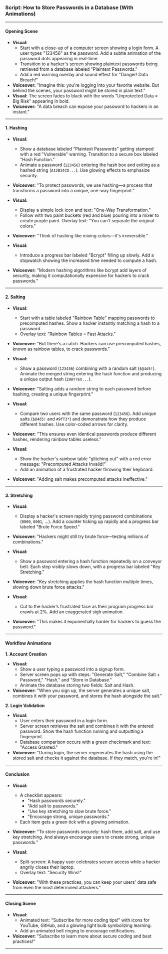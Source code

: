 ### Script: How to Store Passwords in a Database (With Animations)

---

#### **Opening Scene**
- **Visual:**
  - Start with a close-up of a computer screen showing a login form. A user types "123456" as the password. Add a subtle animation of the password dots appearing in real-time.
  - Transition to a hacker's screen showing plaintext passwords being retrieved from a database labeled "Plaintext Passwords."
  - Add a red warning overlay and sound effect for "Danger! Data Breach!"
- **Voiceover:** "Imagine this: you're logging into your favorite website. But behind the scenes, your password might be stored in plain text."
- **Visual:** The screen fades to black with the words "Unprotected Data = Big Risk" appearing in bold.
- **Voiceover:** "A data breach can expose your password to hackers in an instant."

---

#### **1. Hashing**
- **Visual:**
  - Show a database labeled "Plaintext Passwords" getting stamped with a red "Vulnerable" warning. Transition to a secure box labeled "Hash Function."
  - Animate a password (`123456`) entering the hash box and exiting as a hashed string (`A12B34CD...`). Use glowing effects to emphasize security.
- **Voiceover:** "To protect passwords, we use hashing—a process that transforms a password into a unique, one-way fingerprint."

- **Visual:**
  - Display a simple lock icon and text: "One-Way Transformation."
  - Follow with two paint buckets (red and blue) pouring into a mixer to create purple paint. Overlay text: "You can't separate the original colors."
- **Voiceover:** "Think of hashing like mixing colors—it's irreversible."

- **Visual:**
  - Introduce a progress bar labeled "Bcrypt" filling up slowly. Add a stopwatch showing the increased time needed to compute a hash.
- **Voiceover:** "Modern hashing algorithms like bcrypt add layers of security, making it computationally expensive for hackers to crack passwords."

---

#### **2. Salting**
- **Visual:**
  - Start with a table labeled "Rainbow Table" mapping passwords to precomputed hashes. Show a hacker instantly matching a hash to a password.
  - Overlay text: "Rainbow Tables = Fast Attacks."
- **Voiceover:** "But there's a catch. Hackers can use precomputed hashes, known as rainbow tables, to crack passwords."

- **Visual:**
  - Show a password (`123456`) combining with a random salt (`$@4d5!`). Animate the merged string entering the hash function and producing a unique output hash (`Z98Y76X...`).
- **Voiceover:** "Salting adds a random string to each password before hashing, creating a unique fingerprint."

- **Visual:**
  - Compare two users with the same password (`123456`). Add unique salts (`$@4d5!` and `#9fT3*`) and demonstrate how they produce different hashes. Use color-coded arrows for clarity.
- **Voiceover:** "This ensures even identical passwords produce different hashes, rendering rainbow tables useless."

- **Visual:**
  - Show the hacker's rainbow table "glitching out" with a red error message: "Precomputed Attacks Invalid!"
  - Add an animation of a frustrated hacker throwing their keyboard.
- **Voiceover:** "Adding salt makes precomputed attacks ineffective."

---

#### **3. Stretching**
- **Visual:**
  - Display a hacker's screen rapidly trying password combinations (`0000`, `0001`, ...). Add a counter ticking up rapidly and a progress bar labeled "Brute Force Speed."
- **Voiceover:** "Hackers might still try brute force—testing millions of combinations."

- **Visual:**
  - Show a password entering a hash function repeatedly on a conveyor belt. Each step visibly slows down, with a progress bar labeled "Key Stretching."
- **Voiceover:** "Key stretching applies the hash function multiple times, slowing down brute force attacks."

- **Visual:**
  - Cut to the hacker’s frustrated face as their program progress bar crawls at 2%. Add an exaggerated sigh animation.
- **Voiceover:** "This makes it exponentially harder for hackers to guess the password."

---

#### **Workflow Animations**

**1. Account Creation**
- **Visual:**
  - Show a user typing a password into a signup form. 
  - Server screen pops up with steps: "Generate Salt," "Combine Salt + Password," "Hash," and "Store in Database." 
  - Animate the database storing two fields: Salt and Hash.
- **Voiceover:** "When you sign up, the server generates a unique salt, combines it with your password, and stores the hash alongside the salt."

**2. Login Validation**
- **Visual:**
  - User enters their password in a login form.
  - Server screen retrieves the salt and combines it with the entered password. Show the hash function running and outputting a fingerprint.
  - Database comparison occurs with a green checkmark and text: "Access Granted."
- **Voiceover:** "During login, the server regenerates the hash using the stored salt and checks it against the database. If they match, you're in!"

---

#### **Conclusion**
- **Visual:**
  - A checklist appears:
    - "Hash passwords securely."
    - "Add salt to passwords."
    - "Use key stretching to slow brute force."
    - "Encourage strong, unique passwords."
  - Each item gets a green tick with a glowing animation.
- **Voiceover:** "To store passwords securely: hash them, add salt, and use key stretching. And always encourage users to create strong, unique passwords."

- **Visual:**
  - Split-screen: A happy user celebrates secure access while a hacker angrily closes their laptop.
  - Overlay text: "Security Wins!"
- **Voiceover:** "With these practices, you can keep your users' data safe from even the most determined attackers."

---

#### **Closing Scene**
- **Visual:**
  - Animated text: "Subscribe for more coding tips!" with icons for YouTube, GitHub, and a glowing light bulb symbolizing learning.
  - Add an animated bell ringing to encourage notifications.
- **Voiceover:** "Subscribe to learn more about secure coding and best practices!"

---

